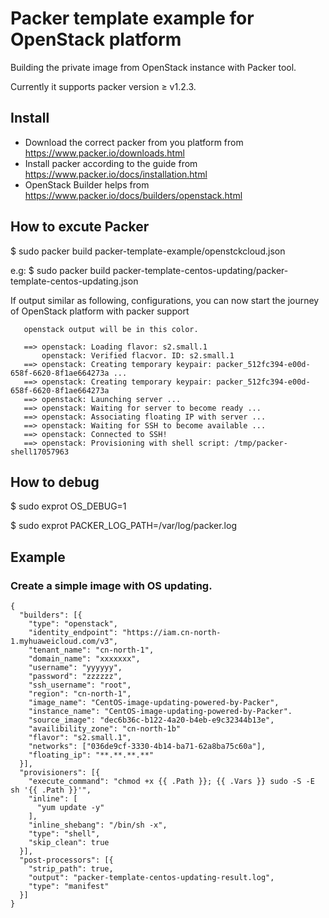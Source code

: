 # Packer template example for OpenStack platform

Building the private image from OpenStack instance with Packer tool.

Currently it supports packer version ≥ v1.2.3.

## Install
- Download the correct packer from you platform from https://www.packer.io/downloads.html
- Install packer according to the guide from https://www.packer.io/docs/installation.html
- OpenStack Builder helps from https://www.packer.io/docs/builders/openstack.html

## How to excute Packer
$ sudo packer build packer-template-example/openstckcloud.json

e.g: $ sudo packer build packer-template-centos-updating/packer-template-centos-updating.json

If output similar as following, configurations, you can now start the journey of OpenStack platform with packer support
```
   openstack output will be in this color.
   
   ==> openstack: Loading flavor: s2.small.1
       openstack: Verified flacvor. ID: s2.small.1
   ==> openstack: Creating temporary keypair: packer_512fc394-e00d-658f-6620-8f1ae664273a ...
   ==> openstack: Creating temporary keypair: packer_512fc394-e00d-658f-6620-8f1ae664273a
   ==> openstack: Launching server ...
   ==> openstack: Waiting for server to become ready ...
   ==> openstack: Associating floating IP with server ...
   ==> openstack: Waiting for SSH to become available ...
   ==> openstack: Connected to SSH!
   ==> openstack: Provisioning with shell script: /tmp/packer-shell17057963
 ```  
## How to debug
$ sudo exprot OS_DEBUG=1

$ sudo exprot PACKER_LOG_PATH=/var/log/packer.log
   
## Example
### Create a simple image with OS updating.
```
{
  "builders": [{
    "type": "openstack",
    "identity_endpoint": "https://iam.cn-north-1.myhuaweicloud.com/v3",
    "tenant_name": "cn-north-1",
    "domain_name": "xxxxxxx", 
    "username": "yyyyyy",
    "password": "zzzzzz",
    "ssh_username": "root",
    "region": "cn-north-1",
    "image_name": "CentOS-image-updating-powered-by-Packer",
    "instance_name": "CentOS-image-updating-powered-by-Packer".
    "source_image": "dec6b36c-b122-4a20-b4eb-e9c32344b13e",
    "availibility_zone": "cn-north-1b"
    "flavor": "s2.small.1",
    "networks": ["036de9cf-3330-4b14-ba71-62a8ba75c60a"],
    "floating_ip": "**.**.**.**"
  }],
  "provisioners": [{
    "execute_command": "chmod +x {{ .Path }}; {{ .Vars }} sudo -S -E sh '{{ .Path }}'",
    "inline": [
      "yum update -y"
    ],
    "inline_shebang": "/bin/sh -x",
    "type": "shell",
    "skip_clean": true
  }],
  "post-processors": [{
    "strip_path": true,
    "output": "packer-template-centos-updating-result.log",
    "type": "manifest"
  }]
}
```
